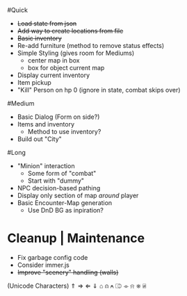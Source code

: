 #Quick
* ~~Load state from json~~
* ~~Add way to create locations from file~~
* ~~Basic inventory~~
* Re-add furniture (method to remove status effects)
* Simple Styling (gives room for Mediums)
  * center map in box
  * box for object current map
* Display current inventory
* Item pickup
* "Kill" Person on hp 0 (ignore in state, combat skips over)

#Medium
* Basic Dialog (Form on side?)
* Items and inventory
  * Method to use inventory?
* Build out "City"

#Long
* "Minion" interaction
  * Some form of "combat"
  * Start with "dummy"
* NPC decision-based pathing
* Display only section of map *around* player
* Basic Encounter-Map generation
  * Use DnD BG as inpiration?

# Cleanup | Maintenance
* Fix garbage config code
* Consider immer.js
* ~~Improve "scenery" handling (walls)~~



(Unicode Characters)
⇑ ⇒ ⇐ ⇓
⌂ ⍝ ⍲ ⎄
⌯ ⍾ ⎈ ⍯